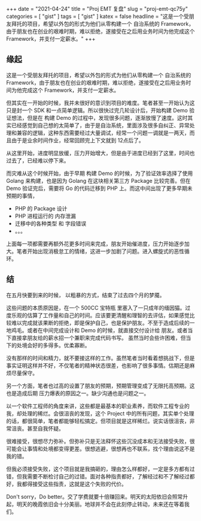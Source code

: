 +++
date = "2021-04-24"
title = "Proj EMT 复盘"
slug = "proj-emt-qc75y"
categories = [ "gist" ]
tags = [ "gist" ]
katex = false
headline = "这是一个受朋友拜托的项目，希望以外包的形式为他们从零构建一个 自治系统的 Framework，由于朋友也在创业的艰难时期，难以拒绝，遂接受在之后用业务时间为他完成这个 Framework，并支付一定薪水。"
+++


## 缘起

这是一个受朋友拜托的项目，希望以外包的形式为他们从零构建一个 自治系统的 Framework，由于朋友也在创业的艰难时期，难以拒绝，遂接受在之后用业务时间为他完成这个 Framework，并支付一定薪水。

但其实在一开始的时候，我并未很好的意识到项目的难度。笔者甚至一开始认为这只是封一个 SDK 和一点简单逻辑。所以很快过完几轮设计后，开始构建 Demo 验证想法，但是在 构建 Demo 的过程中，发现很多问题，逐渐放慢了速度。这时其实已经感觉到自己想的太简单了，由于是自治系统，里面涉及很多自纠正、异常处理和兼容的逻辑，这种东西需要经过大量调试，经常一个问题一调就是一两天，而且由于是业余时间作业，经常回顾完上下文就到 12点后了。

从这里开始，进度明显放缓，压力开始增大，但是由于进度已经到了这里，时间也过去了，已经难以停下来。

而灾难从这个时候开始，由于早期 构建 Demo 的时候，为了验证效率选择了使用 Golang 来构建，也是因为 Golang 在这块相关第三方 Package 比较完善。但在 Demo 验证完后，需要将 Go 的代码迁移到 PHP 上。而这中间出现了更多早期未预期的事情，

* PHP 的 Package 设计
* PHP 进程运行的 内存泄漏
* 迁移中的各种类型 和 字段错误
* 。。。

上面每一项都需要再额外花更多时间来完成，朋友开始催进度，压力开始逐步加大。笔者开始出现消极怠工的情绪，这进一步加剧了问题。进入螺旋式的恶性循环。

## 结

在五月快要到来的时候， 以粗暴的方式，结束了过去四个月的梦魇。

这些问题的本质原因是，在一个 500CC 宝特瓶 里塞入了一只成年的缅因猫。过度乐观的估算了工作量和自己的时间。应该要更清醒和理智的去评估，如果感觉比较难以完成就该果断的拒绝，即是保护自己，也是保护朋友。不至于造成后续的一地鸡毛。或者在中间完成设计和 Demo 的时候，就直接交付设计给 朋友。或者当下直接拿朋友给的薪水招一个兼职来完成代码书写。 虽然当时会些许困难，但当下的处境会好的多得多。优柔寡断。

没有那样的时间和精力，就不要接这样的工作。虽然笔者当时看着想挑战下，但是事实证明这样并不好，不仅笔者的精神状态很差，也影响了很多事情。估期还是麻烦尽量保守。

另一个方面，笔者也过高的设置了朋友的预期，预期管理变成了无限托高预期。这也是造成后期 压力爆表的原因之一。缺少沟通也是问题之一。

以一个软件工程师的角度来讲，这些都是最基本的职业素养，而软件工程专业的我，却处理的稀烂。会很沮丧的发现，这个 Project 中的所有问题，其实单个处理的话，都很简单，笔者都能够轻松搞定。但项目就是这样稀烂。说实话很沮丧，非常沮丧。甚至自我怀疑。

很难接受，很想尽力弥补。但弥补只是无法释怀这些沉没成本和无法接受失败，很可能会让事情和处境都变得更差。很想逃避，很想再也不联系，找个理由说这不是我的错。

但我必须接受失败，这个项目就是我搞砸的，理由怎么样都好，一定是多方都有过错，但我需要不断检讨自己的过错。面对各种指责都好，了解经过和不了解经过都好，我都得接受这些指责，这就是这个失败的代价。

Don't sorry，Do better。交了学费就要十倍赚回来。明天的太阳依旧会照常升起，明天的晚霞依旧会十分美丽。地球并不会在此刻停止转动，未来还在等着我们。